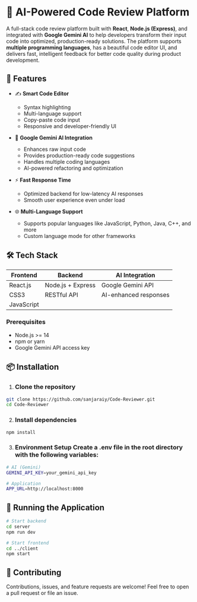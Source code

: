 # 🧠 AI-Powered Code Review Platform

A full-stack code review platform built with **React**, **Node.js (Express)**, and integrated with **Google Gemini AI** to help developers transform their input code into optimized, production-ready solutions. The platform supports **multiple programming languages**, has a beautiful code editor UI, and delivers fast, intelligent feedback for better code quality during product development.

## 🚀 Features
- ✍️ **Smart Code Editor**
  - Syntax highlighting
  - Multi-language support
  - Copy-paste code input
  - Responsive and developer-friendly UI

- 🤖 **Google Gemini AI Integration**
  - Enhances raw input code
  - Provides production-ready code suggestions
  - Handles multiple coding languages
  - AI-powered refactoring and optimization

- ⚡ **Fast Response Time**
  - Optimized backend for low-latency AI responses
  - Smooth user experience even under load

- 🌐 **Multi-Language Support**
  - Supports popular languages like JavaScript, Python, Java, C++, and more
  - Custom language mode for other frameworks

## 🛠️ Tech Stack
| Frontend        | Backend         | AI Integration      |
|-----------------|-----------------|---------------------|
| React.js        | Node.js + Express| Google Gemini API   |
| CSS3            | RESTful API      | AI-enhanced responses|
| JavaScript      |                 |                     |


### Prerequisites
- Node.js >= 14
- npm or yarn
- Google Gemini API access key

## 📦 Installation
1. ### Clone the repository
```bash
git clone https://github.com/sanjaraiy/Code-Reviewer.git
cd Code-Reviewer
```

2. ### Install dependencies
```bash
npm install
```
3. ### Environment Setup Create a .env file in the root directory with the following variables:
```bash
# AI (Gemini)
GEMINI_API_KEY=your_gemini_api_key

# Application
APP_URL=http://localhost:8000
```
## 🚀 Running the Application
```bash
# Start backend
cd server
npm run dev

# Start frontend
cd ../client
npm start
```

## 🤝 Contributing
Contributions, issues, and feature requests are welcome!
Feel free to open a pull request or file an issue.



